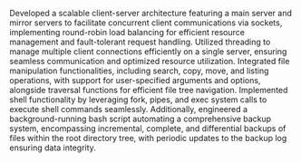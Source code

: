 Developed a scalable client-server architecture featuring a main server and mirror servers to facilitate concurrent client communications via sockets, 
implementing round-robin load balancing for efficient resource management and fault-tolerant request handling. 
Utilized threading to manage multiple client connections efficiently on a single server, ensuring seamless communication and optimized resource utilization. 
Integrated file manipulation functionalities, including search, copy, move, and listing operations, with support for user-specified arguments and options, 
alongside traversal functions for efficient file tree navigation. 
Implemented shell functionality by leveraging fork, pipes, and exec system calls to execute shell commands seamlessly. 
Additionally, engineered a background-running bash script automating a comprehensive backup system, encompassing incremental, 
complete, and differential backups of files within the root directory tree, with periodic updates to the backup log ensuring data integrity.
